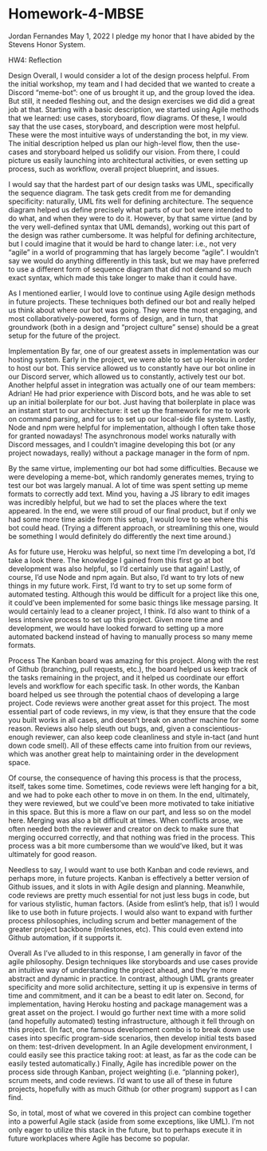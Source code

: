 # Homework-4-MBSE

Jordan Fernandes
May 1, 2022
I pledge my honor that I have abided by the Stevens Honor System. 

HW4: Reflection

Design
Overall, I would consider a lot of the design process helpful. From the initial workshop, my team and I had decided that we wanted to create a Discord “meme-bot”: one of us brought it up, and the group loved the idea. But still, it needed fleshing out, and the design exercises we did did a great job at that. Starting with a basic description, we started using Agile methods that we learned: use cases, storyboard, flow diagrams. Of these, I would say that the use cases, storyboard, and description were most helpful. These were the most intuitive ways of understanding the bot, in my view. The initial description helped us plan our high-level flow, then the use-cases and storyboard helped us solidify our vision. From there, I could picture us easily launching into architectural activities, or even setting up process, such as workflow, overall project blueprint, and issues. 

I would say that the hardest part of our design tasks was UML, specifically the sequence diagram. The task gets credit from me for demanding specificity: naturally, UML fits well for defining architecture. The sequence diagram helped us define precisely what parts of our bot were intended to do what, and when they were to do it. However, by that same virtue (and by the very well-defined syntax that UML demands), working out this part of the design was rather cumbersome. It was helpful for defining architecture, but I could imagine that it would be hard to change later: i.e., not very “agile” in a world of programming that has largely become “agile”. I wouldn’t say we would do anything differently in this task, but we may have preferred to use a different form of sequence diagram that did not demand so much exact syntax, which made this take longer to make than it could have. 

As I mentioned earlier, I would love to continue using Agile design methods in future projects. These techniques both defined our bot and really helped us think about where our bot was going. They were the most engaging, and most collaboratively-powered, forms of design, and in turn, that groundwork (both in a design and “project culture” sense) should be a great setup for the future of the project. 

Implementation
By far, one of our greatest assets in implementation was our hosting system. Early in the project, we were able to set up Heroku in order to host our bot. This service allowed us to constantly have our bot online in our Discord server, which allowed us to constantly, actively test our bot. Another helpful asset in integration was actually one of our team members: Adrian! He had prior experience with Discord bots, and he was able to set up an initial boilerplate for our bot. Just having that boilerplate in place was an instant start to our architecture: it set up the framework for me to work on command parsing, and for us to set up our local-side file system. Lastly, Node and npm were helpful for implementation, although I often take those for granted nowadays! The asynchronous model works naturally with Discord messages, and I couldn’t imagine developing this bot (or any project nowadays, really) without a package manager in the form of npm. 

By the same virtue, implementing our bot had some difficulties. Because we were developing a meme-bot, which randomly generates memes, trying to test our bot was largely manual. A lot of time was spent setting up meme formats to correctly add text. Mind you, having a JS library to edit images was incredibly helpful, but we had to set the places where the text appeared. In the end, we were still proud of our final product, but if only we had some more time aside from this setup, I would love to see where this bot could head. (Trying a different approach, or streamlining this one, would be something I would definitely do differently the next time around.)

As for future use, Heroku was helpful, so next time I’m developing a bot, I’d take a look there. The knowledge I gained from this first go at bot development was also helpful, so I’d certainly use that again! Lastly, of course, I’d use Node and npm again. But also, I’d want to try lots of new things in my future work. First, I’d want to try to set up some form of automated testing. Although this would be difficult for a project like this one, it could’ve been implemented for some basic things like message parsing. It would certainly lead to a cleaner project, I think. I’d also want to think of a less intensive process to set up this project. Given more time and development, we would have looked forward to setting up a more automated backend instead of having to manually process so many meme formats. 

Process
The Kanban board was amazing for this project. Along with the rest of Github (branching, pull requests, etc.), the board helped us keep track of the tasks remaining in the project, and it helped us coordinate our effort levels and workflow for each specific task. In other words, the Kanban board helped us see through the potential chaos of developing a large project. Code reviews were another great asset for this project. The most essential part of code reviews, in my view, is that they ensure that the code you built works in all cases, and doesn’t break on another machine for some reason. Reviews also help sleuth out bugs, and, given a conscientious-enough reviewer, can also keep code cleanliness and style in-tact (and hunt down code smell). All of these effects came into fruition from our reviews, which was another great help to maintaining order in the development space. 

Of course, the consequence of having this process is that the process, itself, takes some time. Sometimes, code reviews were left hanging for a bit, and we had to poke each other to move in on them. In the end, ultimately, they were reviewed, but we could’ve been more motivated to take initiative in this space. But this is more a flaw on our part, and less so on the model here. Merging was also a bit difficult at times. When conflicts arose, we often needed both the reviewer and creator on deck to make sure that merging occurred correctly, and that nothing was fried in the process. This process was a bit more cumbersome than we would’ve liked, but it was ultimately for good reason. 

Needless to say, I would want to use both Kanban and code reviews, and perhaps more, in future projects. Kanban is effectively a better version of Github issues, and it slots in with Agile design and planning. Meanwhile, code reviews are pretty much essential for not just less bugs in code, but for various stylistic, human factors. (Aside from eslint’s help, that is!) I would like to use both in future projects. I would also want to expand with further process philosophies, including scrum and better management of the greater project backbone (milestones, etc). This could even extend into Github automation, if it supports it. 

Overall
As I’ve alluded to in this response, I am generally in favor of the agile philosophy. Design techniques like storyboards and use cases provide an intuitive way of understanding the project ahead, and they’re more abstract and dynamic in practice. In contrast, although UML grants greater specificity and more solid architecture, setting it up is expensive in terms of time and commitment, and it can be a beast to edit later on. Second, for implementation, having Heroku hosting and package management was a great asset on the project. I would go further next time with a more solid (and hopefully automated) testing infrastructure, although it fell through on this project. (In fact, one famous development combo is to break down use cases into specific program-side scenarios, then develop initial tests based on them: test-driven development. In an Agile development environment, I could easily see this practice taking root: at least, as far as the code can be easily tested automatically.) Finally, Agile has incredible power on the process side through Kanban, project weighting (i.e. “planning poker), scrum meets, and code reviews. I’d want to use all of these in future projects, hopefully with as much Github (or other program) support as I can find. 

So, in total, most of what we covered in this project can combine together into a powerful Agile stack (aside from some exceptions, like UML). I’m not only eager to utilize this stack in the future, but to perhaps execute it in future workplaces where Agile has become so popular. 
